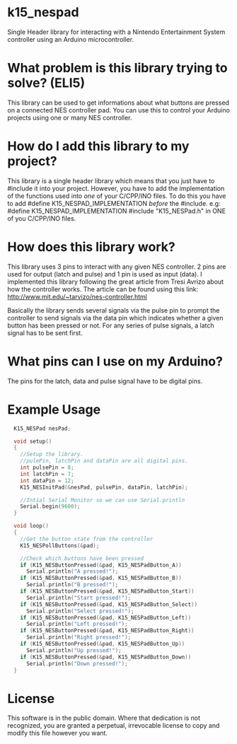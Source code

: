 # k15_nespad
Single Header library for interacting with a Nintendo Entertainment System controller using an Arduino microcontroller.

# What problem is this library trying to solve? (ELI5)
  This library can be used to get informations about what buttons
  are pressed on a connected NES controller pad. You can use this to
  control your Arduino projects using one or many NES controller.

# How do I add this library to my project?
  This library is a single header library which means that you just have to
  #include it into your project. However, you have to add the implementation
  of the functions used into *one* of your C/CPP/INO files. To do this you have
  to add #define K15_NESPAD_IMPLEMENTATION *before* the #include.
  e.g:
    #define K15_NESPAD_IMPLEMENTATION
    #include "K15_NESPad.h"
  in ONE of you C/CPP/INO files.

# How does this library work?
  This library uses 3 pins to interact with any given NES controller.
  2 pins are used for output (latch and pulse) and 1 pin is used as
  input (data). I implemented this library following the great
  article from Tresi Avrizo about how the controller works.
  The article can be found using this link: http://www.mit.edu/~tarvizo/nes-controller.html

  Basically the library sends several signals via the pulse pin to prompt the controller
  to send signals via the data pin which indicates whether a given button has been pressed
  or not. For any series of pulse signals, a latch signal has to be sent first.


# What pins can I use on my Arduino?
  The pins for the latch, data and pulse signal have to be digital pins.
  

# Example Usage
```c
  K15_NESPad nesPad;

  void setup()
  {
    //Setup the library.
    //pulePin, latchPin and dataPin are all digital pins.
    int pulsePin = 8;
    int latchPin = 7;
    int dataPin = 12;
    K15_NESInitPad(&nesPad, pulsePin, dataPin, latchPin);

    //Intial Serial Monitor so we can use Serial.println
    Serial.begin(9600);
  }

  void loop()
  {
    //Get the button state from the controller
    K15_NESPollButtons(&pad);

    //Check which buttons have been pressed
    if (K15_NESButtonPressed(&pad, K15_NESPadButton_A))
      Serial.println("A pressed!");
    if (K15_NESButtonPressed(&pad, K15_NESPadButton_B))
      Serial.println("B pressed!");
    if (K15_NESButtonPressed(&pad, K15_NESPadButton_Start))
      Serial.println("Start pressed!");
    if (K15_NESButtonPressed(&pad, K15_NESPadButton_Select))
      Serial.println("Select pressed!");
    if (K15_NESButtonPressed(&pad, K15_NESPadButton_Left))
      Serial.println("Left pressed!");
    if (K15_NESButtonPressed(&pad, K15_NESPadButton_Right))
      Serial.println("Right pressed!");
    if (K15_NESButtonPressed(&pad, K15_NESPadButton_Up))
      Serial.println("Up pressed!");
    if (K15_NESButtonPressed(&pad, K15_NESPadButton_Down))
      Serial.println("Down pressed!");
  }
  ```
  
# License
  This software is in the public domain. Where that dedication is not
  recognized, you are granted a perpetual, irrevocable license to copy
  and modify this file however you want.
